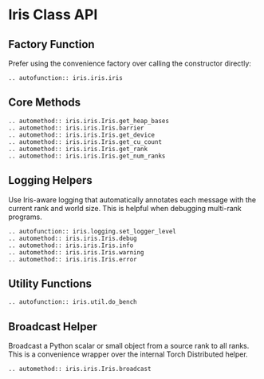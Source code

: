 # Iris Class API

## Factory Function

Prefer using the convenience factory over calling the constructor directly:

```{eval-rst}
.. autofunction:: iris.iris.iris
```

## Core Methods

```{eval-rst}
.. automethod:: iris.iris.Iris.get_heap_bases
.. automethod:: iris.iris.Iris.barrier
.. automethod:: iris.iris.Iris.get_device
.. automethod:: iris.iris.Iris.get_cu_count
.. automethod:: iris.iris.Iris.get_rank
.. automethod:: iris.iris.Iris.get_num_ranks
```

## Logging Helpers

Use Iris-aware logging that automatically annotates each message with the current rank and world size. This is helpful when debugging multi-rank programs.

```{eval-rst}
.. autofunction:: iris.logging.set_logger_level
.. automethod:: iris.iris.Iris.debug
.. automethod:: iris.iris.Iris.info
.. automethod:: iris.iris.Iris.warning
.. automethod:: iris.iris.Iris.error
```


## Utility Functions

```{eval-rst}
.. autofunction:: iris.util.do_bench
```

## Broadcast Helper

Broadcast a Python scalar or small object from a source rank to all ranks. This is a convenience wrapper over the internal Torch Distributed helper.

```{eval-rst}
.. automethod:: iris.iris.Iris.broadcast
```




